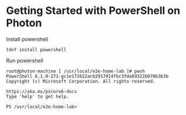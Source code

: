# Getting Started with PowerShell on Photon
Install powershell
```
tdnf install powershell
```

Run powershell
```
root@photon-machine [ /usr/local/e2e-home-lab ]# pwsh
PowerShell 6.1.0-271-gc1e171622acb2917914fbc3fde69322b07863b3b
Copyright (c) Microsoft Corporation. All rights reserved.

https://aka.ms/pscore6-docs
Type 'help' to get help.

PS /usr/local/e2e-home-lab>
```
